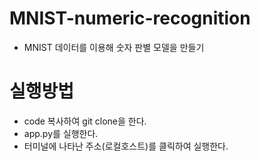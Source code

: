 # MNIST-numeric-recognition
 - MNIST 데이터를 이용해 숫자 판별 모델을 만들기
# 실행방법  
 - code 복사하여 git clone을 한다.    
 - app.py를 실행한다.  
 - 터미널에 나타난 주소(로컬호스트)를 클릭하여 실행한다.  
